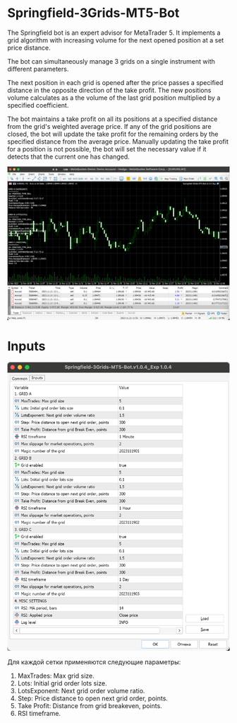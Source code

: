 # Springfield-3Grids-MT5-Bot
The Springfield bot is an expert advisor for MetaTrader 5. It implements a grid algorithm with increasing volume for the next opened position at a set price distance.

The bot can simultaneously manage 3 grids on a single instrument with different parameters. 

The next position in each grid is opened after the price passes a specified distance in the opposite direction of the take profit. The new positions volume calculates as a the volume of the last grid position multiplied by a specified coefficient.

The bot maintains a take profit on all its positions at a specified distance from the grid's weighted average price. If any of the grid positions are closed, the bot will update the take profit for the remaining orders by the specified distance from the average price. Manually updating the take profit for a position is not possible, the bot will set the necessary value if it detects that the current one has changed.

![The bot is set on the chart](img/0003.%20Bot%20Chart.png)

# Inputs

![Inputs Dialog](img/0002.%20Result%20settings.png)

Для каждой сетки применяются следующие параметры:
1. MaxTrades: Max grid size.
2. Lots: Initial grid order lots size.
3. LotsExponent: Next grid order volume ratio.
4. Step: Price distance to open next grid order, points.
6. Take Profit: Distance from grid breakeven, points.
7. RSI timeframe.


